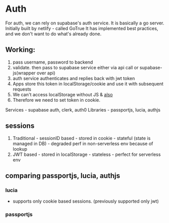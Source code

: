 # Auth

For auth, we can rely on supabase's auth service.
It is basically a go server. Initially built by netlify - called GoTrue
It has implemented best practices, and we don't want to do what's already done.

## Working:

1. pass username, password to backend
2. validate. then pass to supabase service either via api call or supabase-js(wrapper over api)
3. auth service authenticates and replies back with jwt token
4. Apps store this token in localStorage/cookie and use it with subsequent requests
5. We can't access localStorage without JS & [also](https://www.rdegges.com/2018/please-stop-using-local-storage/)
6. Therefore we need to set token in cookie.

Services - supabase auth, clerk, auth0
Libraries - passportjs, lucia, authjs

## sessions

1. Traditional - sessionID based - stored in cookie - stateful (state is managed in DB) - degraded perf in non-serverless env because of lookup
2. JWT based - stored in localStorage - stateless - perfect for serverless env

## comparing passportjs, lucia, authjs

### lucia

- supports only cookie based sessions. (previously supported only jwt)

### passportjs

